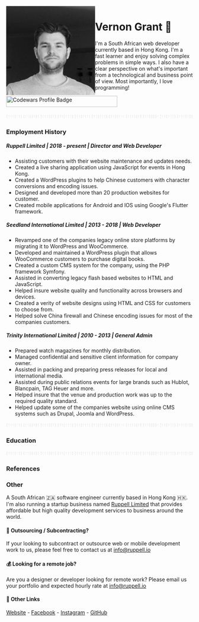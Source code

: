 <img align="left" width="240" height="240" src="./assets/images/profile.jpg">

# Vernon Grant 🤝

I'm a South African web developer currently based in Hong Kong. I'm a fast
learner and enjoy solving complex problems in simple ways. I also have a clear
perspective on what's important from a technological and business point of
view. Most importantly, I love programming!

<img width="300" height="30" src="https://www.codewars.com/users/VernonGrant/badges/large" title="Codewars Profile Badge">

<p align="center"><img width="1000" height="10" src="./assets/images/binary-line.jpg"></p>

### Employment History

##### Ruppell Limited | 2018 - present | Director and Web Developer
- Assisting customers with their website maintenance and updates needs.
- Created a live sharing application using JavaScript for events in Hong Kong.
- Created a WordPress plugins to help Chinese customers with character conversions and encoding issues.
- Designed and developed more than 20 production websites for customer.
- Created mobile applications for Android and IOS using Google's Flutter framework.

##### Seedland International Limited | 2013 - 2018 | Web Developer
- Revamped one of the companies legacy online store platforms by migrating it
  to WordPress and WooCommerce.
- Developed and maintained a WordPress plugin that allows WooCommerce customers to purchase digital books.
- Created a custom CMS system for the company, using the PHP framework Symfony.
- Assisted in converting legacy flash based websites to HTML and JavaScript.
- Helped insure website quality and functionality across browsers and devices.
- Created a verity of website designs using HTML and CSS for customers to choose from.
- Helped solve China firewall and Chinese encoding issues for most of the companies customers.

##### Trinity International Limited | 2010 - 2013 | General Admin
- Prepared watch magazines for monthly distribution.
- Managed confidential and sensitive client information for company owner.
- Assisted in packing and preparing press releases for local and international media.
- Assisted during public relations events for large brands such as Hublot, Blancpain, TAG Heuer and more.
- Helped insure that the venue and production work was up to the required quality standard.
- Helped update some of the companies website using online CMS systems such as Drupal, Joomla and WordPress.


<p align="center"><img width="1000" height="10" src="./assets/images/binary-line.jpg"></p>

### Education

<p align="center"><img width="1000" height="10" src="./assets/images/binary-line.jpg"></p>

### References


### Other

A South African 🇿🇦 software engineer currently based in Hong Kong 🇭🇰.
I'm also running a startup business named [Ruppell Limited](https://ruppell.io) that
provides affordable but high quality development services to business around the world.

#### 🤝 Outsourcing / Subcontracting?

If your looking to subcontract or outsource web or mobile development work to
us, please feel free to contact us at [info@ruppell.io](mailto:info@ruppell.io)

#### 💰 Looking for a remote job?

Are you a designer or developer looking for remote work? Please email us
your portfolio and expected hourly rate at [info@ruppell.io](mailto:info@ruppell.io)

#### 🔗 Other Links

[Website](http://ruppell.io) - [Facebook](https://www.facebook.com/ruppell.io) - [Instagram](https://www.instagram.com/ruppell_limited) - [GitHub](https://github.com/Ruppell)

